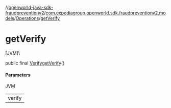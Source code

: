 //[openworld-java-sdk-fraudpreventionv2](../../../index.md)/[com.expediagroup.openworld.sdk.fraudpreventionv2.models](../index.md)/[Operations](index.md)/[getVerify](get-verify.md)

# getVerify

[JVM]\

public final [Verify](../-verify/index.md)[getVerify](get-verify.md)()

#### Parameters

JVM

| |
|---|
| verify |
